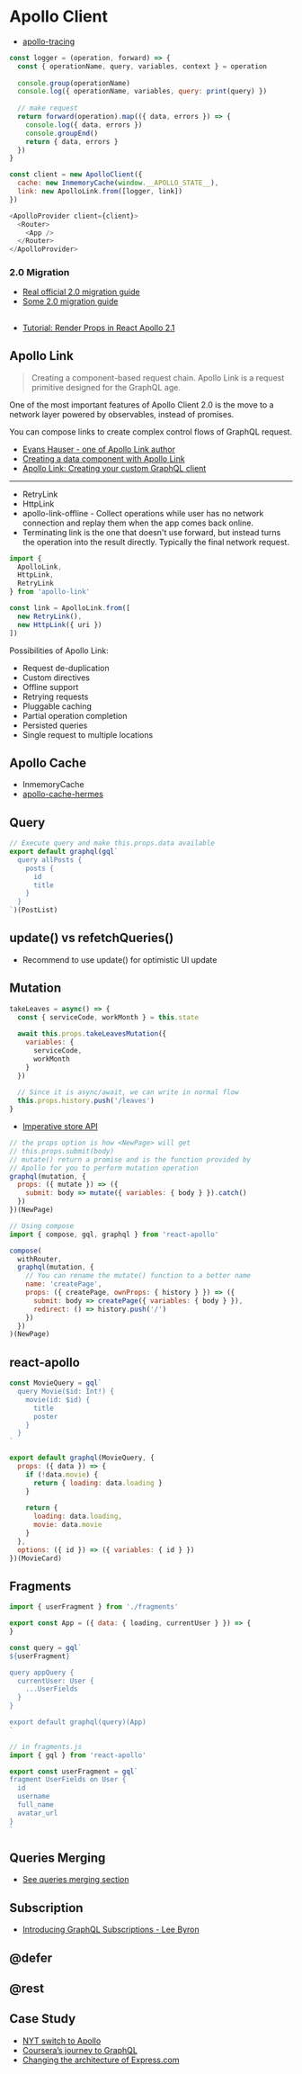# Apollo Client

* [apollo-tracing](https://github.com/apollographql/apollo-tracing)

```js
const logger = (operation, forward) => {
  const { operationName, query, variables, context } = operation
  
  console.group(operationName)
  console.log({ operationName, variables, query: print(query) })
  
  // make request
  return forward(operation).map(({ data, errors }) => {
    console.log({ data, errors })
    console.groupEnd()
    return { data, errors }
  })
}

const client = new ApolloClient({
  cache: new InmemoryCache(window.__APOLLO_STATE__),
  link: new ApolloLink.from([logger, link])
})

<ApolloProvider client={client}>
  <Router>
    <App />
  </Router>
</ApolloProvider>
```

### 2.0 Migration

* [Real official 2.0 migration guide](https://www.apollographql.com/docs/react/2.0-migration.html)
* [Some 2.0 migration guide](https://github.com/apollographql/apollo-client/blob/master/docs/source/2.0-migration.md)

## <Query>

* [Tutorial: Render Props in React Apollo 2.1](https://blog.graph.cool/tutorial-render-props-in-react-apollo-2-1-199e9e2bd01e)

## Apollo Link

> Creating a component-based request chain. Apollo Link is a request primitive designed for the GraphQL age.

One of the most important features of Apollo Client 2.0 is the move to a network layer powered by observables, instead of promises.

You can compose links to create complex control flows of GraphQL request.

* [Evans Hauser - one of Apollo Link author](https://medium.com/@evanshauser)
* [Creating a data component with Apollo Link](https://dev-blog.apollodata.com/creating-a-data-component-with-apollo-link-f0719d8193ee)
* [Apollo Link: Creating your custom GraphQL client](https://dev-blog.apollodata.com/apollo-link-creating-your-custom-graphql-client-c865be0ce059)

---

* RetryLink
* HttpLink
* apollo-link-offline - Collect operations while user has no network connection and replay them when the app comes back online.
* Terminating link is the one that doesn't use forward, but instead turns the operation into the result directly. Typically the final network request.

```js
import {
  ApolloLink,
  HttpLink,
  RetryLink
} from 'apollo-link'

const link = ApolloLink.from([
  new RetryLink(),
  new HttpLink({ uri })
])
```

Possibilities of Apollo Link:

* Request de-duplication
* Custom directives
* Offline support
* Retrying requests
* Pluggable caching
* Partial operation completion
* Persisted queries
* Single request to multiple locations

## Apollo Cache

* InmemoryCache
* [apollo-cache-hermes](https://github.com/convoyinc/apollo-cache-hermes)

## Query

```js
// Execute query and make this.props.data available
export default graphql(gql`
  query allPosts {
    posts {
      id
      title
    }
  }
`)(PostList)
```

## update() vs refetchQueries()

* Recommend to use update() for optimistic UI update

## Mutation

```js
takeLeaves = async() => {
  const { serviceCode, workMonth } = this.state
  
  await this.props.takeLeavesMutation({
    variables: {
      serviceCode,
      workMonth
    }
  })
  
  // Since it is async/await, we can write in normal flow
  this.props.history.push('/leaves')
}
```

* [Imperative store API](https://dev-blog.apollodata.com/apollo-clients-new-imperative-store-api-6cb69318a1e3)

```js
// the props option is how <NewPage> will get
// this.props.submit(body)
// mutate() return a promise and is the function provided by
// Apollo for you to perform mutation operation
graphql(mutation, {
  props: ({ mutate }) => ({
    submit: body => mutate({ variables: { body } }).catch()
  })
})(NewPage)

// Using compose
import { compose, gql, graphql } from 'react-apollo'

compose(
  withRouter,
  graphql(mutation, {
    // You can rename the mutate() function to a better name
    name: 'createPage',
    props: ({ createPage, ownProps: { history } }) => ({
      submit: body => createPage({ variables: { body } }),
      redirect: () => history.push('/')
    })
  })
)(NewPage)
```


## react-apollo

```js
const MovieQuery = gql`
  query Movie($id: Int!) {
    movie(id: $id) {
      title
      poster
    }
  }
`

export default graphql(MovieQuery, {
  props: ({ data }) => {
    if (!data.movie) {
      return { loading: data.loading }
    }
    
    return {
      loading: data.loading,
      movie: data.movie
    }
  },
  options: ({ id }) => ({ variables: { id } })
})(MovieCard)
```

## Fragments

```js
import { userFragment } from './fragments'

export const App = ({ data: { loading, currentUser } }) => {
}

const query = gql`
${userFragment}

query appQuery {
  currentUser: User {
    ...UserFields
  }
}

export default graphql(query)(App)
`
```

```js
// in fragments.js
import { gql } from 'react-apollo'

export const userFragment = gql`
fragment UserFields on User {
  id
  username
  full_name
  avatar_url
}
`
```

## Queries Merging

* [See queries merging section](https://marmelab.com/blog/2017/09/07/dive-into-graphql-part-iv-building-a-graphql-client-with-reactjs.html)

## Subscription

* [Introducing GraphQL Subscriptions - Lee Byron](https://www.youtube.com/watch?v=bn8qsi8jVew)

## @defer

## @rest

## Case Study

* [NYT switch to Apollo](https://open.nytimes.com/the-new-york-times-now-on-apollo-b9a78a5038c)
* [Coursera’s journey to GraphQL](https://dev-blog.apollodata.com/courseras-journey-to-graphql-a5ad3b77f39a)
* [Changing the architecture of Express.com](https://dev-blog.apollodata.com/changing-the-architecture-of-express-com-23c950d43323)

